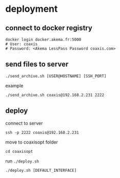 # deployment

## connect to docker registry

    docker login docker.akema.fr:5000
    # User: coaxis 
    # Password: <Akema LessPass Password coaxis.com>

## send files to server

    ./send_archive.sh [USER@HOSTNAME] [SSH_PORT]
    
example
    
    ./send_archive.sh coaxis@192.168.2.231 2222
    
## deploy

connect to server

    ssh -p 2222 coaxis@192.168.2.231
    
move to coaxisopt folder

    cd coaxisopt
    
run `./deploy.sh`    

    ./deploy.sh [DEFAULT_INTERFACE]